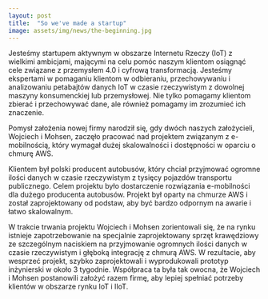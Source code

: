 ```yaml
---
layout: post
title:  "So we've made a startup"
image: assets/img/news/the-beginning.jpg
---
```


Jesteśmy startupem aktywnym w obszarze Internetu Rzeczy (IoT) z wielkimi ambicjami, mającymi na celu pomóc naszym klientom osiągnąć cele związane z przemysłem 4.0 i cyfrową transformacją. Jesteśmy ekspertami w pomaganiu klientom w odbieraniu, przechowywaniu i analizowaniu petabajtów danych IoT w czasie rzeczywistym z dowolnej maszyny konsumenckiej lub przemysłowej. Nie tylko pomagamy klientom zbierać i przechowywać dane, ale również pomagamy im zrozumieć ich znaczenie.

Pomysł założenia nowej firmy narodził się, gdy dwóch naszych założycieli, Wojciech i Mohsen, zaczęło pracować nad projektem związanym z e-mobilnością, który wymagał dużej skalowalności i dostępności w oparciu o chmurę AWS.

Klientem był polski producent autobusów, który chciał przyjmować ogromne ilości danych w czasie rzeczywistym z tysięcy pojazdów transportu publicznego. Celem projektu było dostarczenie rozwiązania e-mobilności dla dużego producenta autobusów. Projekt był oparty na chmurze AWS i został zaprojektowany od podstaw, aby być bardzo odpornym na awarie i łatwo skalowalnym.

W trakcie trwania projektu Wojciech i Mohsen zorientowali się, że na rynku istnieje zapotrzebowanie na specjalnie zaprojektowany sprzęt krawędziowy ze szczególnym naciskiem na przyjmowanie ogromnych ilości danych w czasie rzeczywistym i głęboką integrację z chmurą AWS. W rezultacie, aby wesprzeć projekt, szybko zaprojektowali i wyprodukowali prototyp inżynierski w około 3 tygodnie. Współpraca ta była tak owocna, że Wojciech i Mohsen postanowili założyć razem firmę, aby lepiej spełniać potrzeby klientów w obszarze rynku IoT i IIoT.
